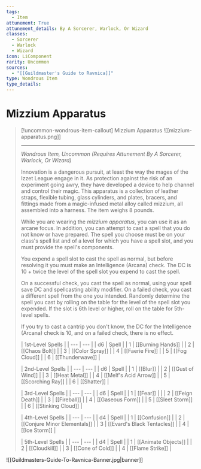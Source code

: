 ```yaml
---
tags:
  - Item
attunement: True
attunement_details: By A Sorcerer, Warlock, Or Wizard
classes:
  - Sorcerer
  - Warlock
  - Wizard
icon: LiComponent
rarity: Uncommon
sources:
  - "[[Guildmaster's Guide to Ravnica]]"
type: Wondrous Item
type_details: 
---
```


# Mizzium Apparatus

>[!uncommon-wondrous-item-callout] Mizzium Apparatus
>![[mizzium-apparatus.png]]
>
>---
>*Wondrous Item, Uncommon (Requires Attunement By A Sorcerer, Warlock, Or Wizard)*
>
>Innovation is a dangerous pursuit, at least the way the mages of the Izzet League engage in it. As protection against the risk of an experiment going awry, they have developed a device to help channel and control their magic. This apparatus is a collection of leather straps, flexible tubing, glass cylinders, and plates, bracers, and fittings made from a magic-infused metal alloy called mizzium, all assembled into a harness. The item weighs 8 pounds.
>
>While you are wearing the *mizzium apparatus*, you can use it as an arcane focus. In addition, you can attempt to cast a spell that you do not know or have prepared. The spell you choose must be on your class's spell list and of a level for which you have a spell slot, and you must provide the spell's components.
>
>You expend a spell slot to cast the spell as normal, but before resolving it you must make an Intelligence (Arcana) check. The DC is 10 + twice the level of the spell slot you expend to cast the spell.
>
>On a successful check, you cast the spell as normal, using your spell save DC and spellcasting ability modifier. On a failed check, you cast a different spell from the one you intended. Randomly determine the spell you cast by rolling on the table for the level of the spell slot you expended. If the slot is 6th level or higher, roll on the table for 5th-level spells.
>
>If you try to cast a cantrip you don't know, the DC for the Intelligence (Arcana) check is 10, and on a failed check, there is no effect.
>
>
>
>| 1st-Level Spells |
>| --- | --- |
>| d6 | Spell |
>| 1 | [[Burning Hands]] |
>| 2 | [[Chaos Bolt]] |
>| 3 | [[Color Spray]] |
>| 4 | [[Faerie Fire]] |
>| 5 | [[Fog Cloud]] |
>| 6 | [[Thunderwave]] |
>
>
>
>| 2nd-Level Spells |
>| --- | --- |
>| d6 | Spell |
>| 1 | [[Blur]] |
>| 2 | [[Gust of Wind]] |
>| 3 | [[Heat Metal]] |
>| 4 | [[Melf's Acid Arrow]] |
>| 5 | [[Scorching Ray]] |
>| 6 | [[Shatter]] |
>
>
>
>| 3rd-Level Spells |
>| --- | --- |
>| d6 | Spell |
>| 1 | [[Fear]] | |
>| 2 | [[Feign Death]] |
>| 3 | [[Fireball]] |
>| 4 | [[Gaseous Form]] |
>| 5 | [[Sleet Storm]] |
>| 6 | [[Stinking Cloud]] |
>
>
>
>| 4th-Level Spells |
>| --- | --- |
>| d4 | Spell |
>| 1 | [[Confusion]] |
>| 2 | [[Conjure Minor Elementals]] |
>| 3 | [[Evard's Black Tentacles]] |
>| 4 | [[Ice Storm]] |
>
>
>
>| 5th-Level Spells |
>| --- | --- |
>| d4 | Spell |
>| 1 | [[Animate Objects]] |
>| 2 | [[Cloudkill]] |
>| 3 | [[Cone of Cold]] |
>| 4 | [[Flame Strike]] |

![[Guildmasters-Guide-To-Ravnica-Banner.jpg|banner]]
